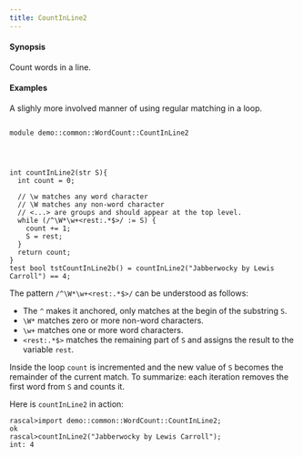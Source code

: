 ```yaml
---
title: CountInLine2
---
```


#### Synopsis

Count words in a line.

#### Examples

A slighly more involved manner of using regular matching in a loop.

```rascal

module demo::common::WordCount::CountInLine2




int countInLine2(str S){
  int count = 0;
  
  // \w matches any word character
  // \W matches any non-word character
  // <...> are groups and should appear at the top level.
  while (/^\W*\w+<rest:.*$>/ := S) { 
    count += 1; 
    S = rest; 
  }
  return count;
}
test bool tstCountInLine2b() = countInLine2("Jabberwocky by Lewis Carroll") == 4;

```

                
The pattern `/^\W*\w+<rest:.*$>/` can be understood as follows:

*  The `^` makes it anchored, only matches at the begin of the substring `S`.
*  `\W*` matches zero or more non-word characters.
*  `\w+` matches one or more word characters.
*  `<rest:.*$>` matches the remaining part of `S` and assigns the result to the variable `rest`.


Inside the loop `count` is incremented and the new value of `S` becomes
the remainder of the current match. To summarize: each iteration
removes the first word from `S` and counts it.

Here is `countInLine2` in action:

```rascal-shell
rascal>import demo::common::WordCount::CountInLine2;
ok
rascal>countInLine2("Jabberwocky by Lewis Carroll");
int: 4
```


